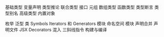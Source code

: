 基础类型
变量声明
类型推论
联合类型
接口
元组
数组类型
函数类型
类型断言
类型别名
高级类型
内置对象

枚举
泛型
类
Symbols
Iterators 和 Generators
模块
命名空间
模块
声明合并
声明文件
JSX
Decorators
混入
三斜线指令
构建与编译
